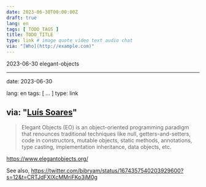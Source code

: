 ```yaml
---
date: 2023-06-30T00:00:00Z
draft: true
lang: en
tags: [ TODO_TAGS ]
title: TODO_TITLE
type: link # image quote video text audio chat
via: "[Who](http://example.com)"
---
```

2023-06-30 elegant-objects


---
date: 2023-06-30

lang: en
tags: [ ... ]
type: link

via: "[Luís Soares](https://t.me/c/1363309933/9034)"
---


> Elegant Objects (EO) is an object-oriented programming paradigm that renounces traditional techniques like null, getters-and-setters, code in constructors, mutable objects, static methods, annotations, type casting, implementation inheritance, data objects, etc.



<https://www.elegantobjects.org/>

See also,
<https://twitter.com/bibryam/status/1674357540203929600?s=12&t=CRTJdFXlXcMMriFKo3jM0g>

